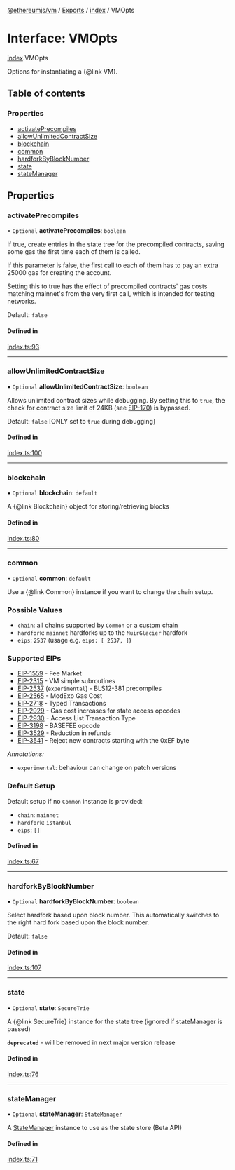 [@ethereumjs/vm](../README.md) / [Exports](../modules.md) / [index](../modules/index.md) / VMOpts

# Interface: VMOpts

[index](../modules/index.md).VMOpts

Options for instantiating a {@link VM}.

## Table of contents

### Properties

- [activatePrecompiles](index.VMOpts.md#activateprecompiles)
- [allowUnlimitedContractSize](index.VMOpts.md#allowunlimitedcontractsize)
- [blockchain](index.VMOpts.md#blockchain)
- [common](index.VMOpts.md#common)
- [hardforkByBlockNumber](index.VMOpts.md#hardforkbyblocknumber)
- [state](index.VMOpts.md#state)
- [stateManager](index.VMOpts.md#statemanager)

## Properties

### activatePrecompiles

• `Optional` **activatePrecompiles**: `boolean`

If true, create entries in the state tree for the precompiled contracts, saving some gas the
first time each of them is called.

If this parameter is false, the first call to each of them has to pay an extra 25000 gas
for creating the account.

Setting this to true has the effect of precompiled contracts' gas costs matching mainnet's from
the very first call, which is intended for testing networks.

Default: `false`

#### Defined in

[index.ts:93](https://github.com/ethereumjs/ethereumjs-monorepo/blob/master/packages/vm/src/index.ts#L93)

---

### allowUnlimitedContractSize

• `Optional` **allowUnlimitedContractSize**: `boolean`

Allows unlimited contract sizes while debugging. By setting this to `true`, the check for
contract size limit of 24KB (see [EIP-170](https://git.io/vxZkK)) is bypassed.

Default: `false` [ONLY set to `true` during debugging]

#### Defined in

[index.ts:100](https://github.com/ethereumjs/ethereumjs-monorepo/blob/master/packages/vm/src/index.ts#L100)

---

### blockchain

• `Optional` **blockchain**: `default`

A {@link Blockchain} object for storing/retrieving blocks

#### Defined in

[index.ts:80](https://github.com/ethereumjs/ethereumjs-monorepo/blob/master/packages/vm/src/index.ts#L80)

---

### common

• `Optional` **common**: `default`

Use a {@link Common} instance
if you want to change the chain setup.

### Possible Values

- `chain`: all chains supported by `Common` or a custom chain
- `hardfork`: `mainnet` hardforks up to the `MuirGlacier` hardfork
- `eips`: `2537` (usage e.g. `eips: [ 2537, ]`)

### Supported EIPs

- [EIP-1559](https://eips.ethereum.org/EIPS/eip-1559) - Fee Market
- [EIP-2315](https://eips.ethereum.org/EIPS/eip-2315) - VM simple subroutines
- [EIP-2537](https://eips.ethereum.org/EIPS/eip-2537) (`experimental`) - BLS12-381 precompiles
- [EIP-2565](https://eips.ethereum.org/EIPS/eip-2565) - ModExp Gas Cost
- [EIP-2718](https://eips.ethereum.org/EIPS/eip-2718) - Typed Transactions
- [EIP-2929](https://eips.ethereum.org/EIPS/eip-2929) - Gas cost increases for state access opcodes
- [EIP-2930](https://eips.ethereum.org/EIPS/eip-2930) - Access List Transaction Type
- [EIP-3198](https://eips.ethereum.org/EIPS/eip-3198) - BASEFEE opcode
- [EIP-3529](https://eips.ethereum.org/EIPS/eip-3529) - Reduction in refunds
- [EIP-3541](https://eips.ethereum.org/EIPS/eip-3541) - Reject new contracts starting with the 0xEF byte

_Annotations:_

- `experimental`: behaviour can change on patch versions

### Default Setup

Default setup if no `Common` instance is provided:

- `chain`: `mainnet`
- `hardfork`: `istanbul`
- `eips`: `[]`

#### Defined in

[index.ts:67](https://github.com/ethereumjs/ethereumjs-monorepo/blob/master/packages/vm/src/index.ts#L67)

---

### hardforkByBlockNumber

• `Optional` **hardforkByBlockNumber**: `boolean`

Select hardfork based upon block number. This automatically switches to the right hard fork based upon the block number.

Default: `false`

#### Defined in

[index.ts:107](https://github.com/ethereumjs/ethereumjs-monorepo/blob/master/packages/vm/src/index.ts#L107)

---

### state

• `Optional` **state**: `SecureTrie`

A {@link SecureTrie} instance for the state tree (ignored if stateManager is passed)

**`deprecated`** - will be removed in next major version release

#### Defined in

[index.ts:76](https://github.com/ethereumjs/ethereumjs-monorepo/blob/master/packages/vm/src/index.ts#L76)

---

### stateManager

• `Optional` **stateManager**: [`StateManager`](state_interface.StateManager.md)

A [StateManager](state_interface.StateManager.md) instance to use as the state store (Beta API)

#### Defined in

[index.ts:71](https://github.com/ethereumjs/ethereumjs-monorepo/blob/master/packages/vm/src/index.ts#L71)

